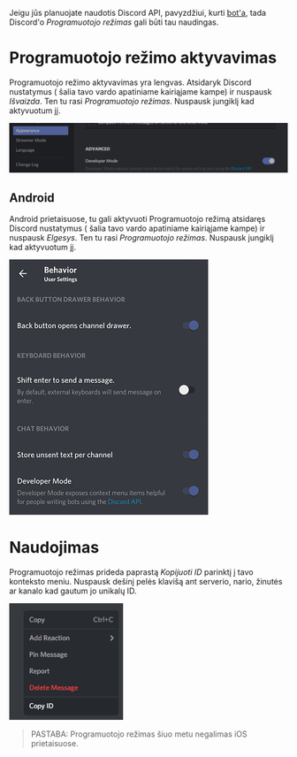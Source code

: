 <!-- TITLE: [LT] Programuotojo režimas -->
<!-- SUBTITLE: Discord'o Programuotojo režimo dokumentacija -->

Jeigu jūs planuojate naudotis Discord API, pavyzdžiui, kurti [bot'a](/bots), tada Discord'o *Programuotojo režimas* gali būti tau naudingas.

# Programuotojo režimo aktyvavimas
Programuotojo režimo aktyvavimas yra lengvas. Atsidaryk Discord nustatymus (<i class="icon-cog"></i> šalia tavo vardo apatiniame kairiąjame kampe) ir nuspausk *Išvaizda*. Ten tu rasi *Programuotojo režimas*. Nuspausk jungiklį kad aktyvuotum jį.

![Programuotojo režimo jungiklis](/uploads/developer-mode/devmode-toggle.png "Devmode Toggle")

## Android

Android prietaisuose, tu gali aktyvuoti Programuotojo režimą atsidaręs Discord nustatymus (<i class="icon-cog"></i> šalia tavo vardo apatiniame kairiąjame kampe) ir nuspausk *Elgesys*. Ten tu rasi *Programuotojo režimas*. Nuspausk jungiklį kad aktyvuotum jį.

![Programuotojo režimo jungiklis Android](/uploads/developer-mode/devmode-toggle-android.png "Devmode Toggle Android")
# Naudojimas
Programuotojo režimas prideda paprastą *Kopijuoti ID* parinktį į tavo konteksto meniu. Nuspausk dešinį pelės klavišą ant serverio, nario, žinutės ar kanalo kad gautum jo unikalų ID.

![Programuotojo režimo dešinysis klavišas](/uploads/developer-mode/devmode-rightclick.png "Devmode Rightclick")

> PASTABA: Programuotojo režimas šiuo metu negalimas iOS prietaisuose.